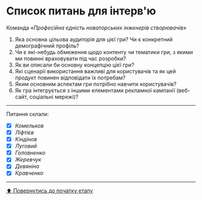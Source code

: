 # Список питань для інтерв'ю
Команда «*Професійна єдність новаторських інженерів створювачів*»

1. Яка основна цільова аудиторія для цієї гри? Чи є конкретний демографічний профіль?
2. Чи є які-небудь обмеження щодо контенту чи тематики гри, з якими ми повинні враховувати під час розробки?
3. Як ви описали би основну концепцію цієї гри?
4. Які сценарії використання важливі для користувачів та як цей продукт повинен відповідати їх потребам?
5. Яким основним аспектам гри потрібно навчити користувачів?
6. Як гра інтегрується з іншими елементами рекламної кампанії (веб-сайт, соціальні мережі)?

---
Питання склали:			

- [X] *Комельков*
- [x] *Ліфтієв*
- [x] *Кіндінов*
- [X] *Луговий*
- [X] *Головненко*
- [x] *Жеревчук*
- [x] *Девяніна*
- [x] *Кравченко*
---
[:arrow_up: Повернутись до початку етапу](/docs/1.Envisioning/README.md)
